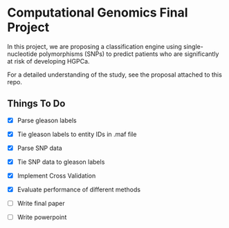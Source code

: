# Computational Genomics Final Project #

In this project, we are proposing a classification engine using single-nucleotide polymorphisms (SNPs) to predict patients who are significantly at risk of developing HGPCa. 

For a detailed understanding of the study, see the proposal attached to this repo.

## Things To Do ##
- [X] Parse gleason labels
- [X] Tie gleason labels to entity IDs in .maf file
- [X] Parse SNP data
- [X] Tie SNP data to gleason labels
- [X] Implement Cross Validation
- [X] Evaluate performance of different methods 
- [ ] Write final paper
- [ ] Write powerpoint

